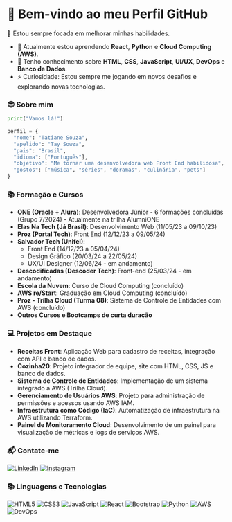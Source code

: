 # 🌟 Bem-vindo ao meu Perfil GitHub

🔭 Estou sempre focada em melhorar minhas habilidades.
- 🌱 Atualmente estou aprendendo **React**, **Python** e **Cloud Computing (AWS)**.
- 💬 Tenho conhecimento sobre **HTML**, **CSS**, **JavaScript**, **UI/UX**, **DevOps** e **Banco de Dados**.
- ⚡ Curiosidade: Estou sempre me jogando em novos desafios e explorando novas tecnologias.

### 😎 Sobre mim

```python
print("Vamos lá!")

perfil = {
  "nome": "Tatiane Souza",
  "apelido": "Tay Sowza",
  "pais": "Brasil",
  "idioma": ["Português"],
  "objetivo": "Me tornar uma desenvolvedora web Front End habilidosa",
  "gostos": ["música", "séries", "doramas", "culinária", "pets"]
}
```

### 📚 Formação e Cursos

- **ONE (Oracle + Alura)**: Desenvolvedora Júnior - 6 formações concluídas (Grupo 7/2024) - Atualmente na trilha AlumniONE
- **Elas Na Tech (Já Brasil)**: Desenvolvimento Web (11/05/23 a 09/10/23)
- **Proz (Portal Tech)**: Front End (12/12/23 a 09/05/24)
- **Salvador Tech (Unifel)**:
  - Front End (14/12/23 a 05/04/24)
  - Design Gráfico (20/03/24 a 22/05/24)
  - UX/UI Designer (12/06/24 - em andamento)
- **Descodificadas (Descoder Tech)**: Front-end (25/03/24 - em andamento)
- **Escola da Nuvem**: Curso de Cloud Computing (concluído)
- **AWS re/Start**: Graduação em Cloud Computing (concluído)
- **Proz - Trilha Cloud (Turma 08)**: Sistema de Controle de Entidades com AWS (concluído)
- **Outros Cursos e Bootcamps de curta duração**

### 💻 Projetos em Destaque

- **Receitas Front**: Aplicação Web para cadastro de receitas, integração com API e banco de dados.
- **Cozinha20**: Projeto integrador de equipe, site com HTML, CSS, JS e banco de dados.
- **Sistema de Controle de Entidades**: Implementação de um sistema integrado à AWS (Trilha Cloud).
- **Gerenciamento de Usuários AWS**: Projeto para administração de permissões e acessos usando AWS IAM.
- **Infraestrutura como Código (IaC)**: Automatização de infraestrutura na AWS utilizando Terraform.
- **Painel de Monitoramento Cloud**: Desenvolvimento de um painel para visualização de métricas e logs de serviços AWS.

### 📬 Contate-me

[![LinkedIn](https://img.shields.io/badge/LinkedIn-0077B5?style=for-the-badge&logo=linkedin&logoColor=white)](https://www.linkedin.com/in/sowza82-tatiane-6a9519273)
[![Instagram](https://img.shields.io/badge/-Instagram-%23E4405F?style=for-the-badge&logo=instagram&logoColor=white)](https://www.instagram.com/tathysowza_82/)

### 📚 Linguagens e Tecnologias

![HTML5](https://img.shields.io/badge/HTML5-E34F26?style=for-the-badge&logo=html5&logoColor=white)
![CSS3](https://img.shields.io/badge/CSS3-1572B6?style=for-the-badge&logo=css3&logoColor=white)
![JavaScript](https://img.shields.io/badge/JavaScript-F7DF1E?style=for-the-badge&logo=javascript&logoColor=black)
![React](https://img.shields.io/badge/React-61DAFB?style=for-the-badge&logo=react&logoColor=black)
![Bootstrap](https://img.shields.io/badge/Bootstrap-563D7C?style=for-the-badge&logo=bootstrap&logoColor=white)
![Python](https://img.shields.io/badge/Python-3670A0?style=for-the-badge&logo=python&logoColor=ffdd54)
![AWS](https://img.shields.io/badge/AWS-FF9900?style=for-the-badge&logo=amazonaws&logoColor=white)
![DevOps](https://img.shields.io/badge/DevOps-0A66C2?style=for-the-badge&logo=devops&logoColor=white)
